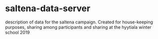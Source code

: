 # saltena-data-server
description of data for the saltena campaign. Created for house-keeping purposes, sharing among participants and sharing at the hyytiala winter school 2019
